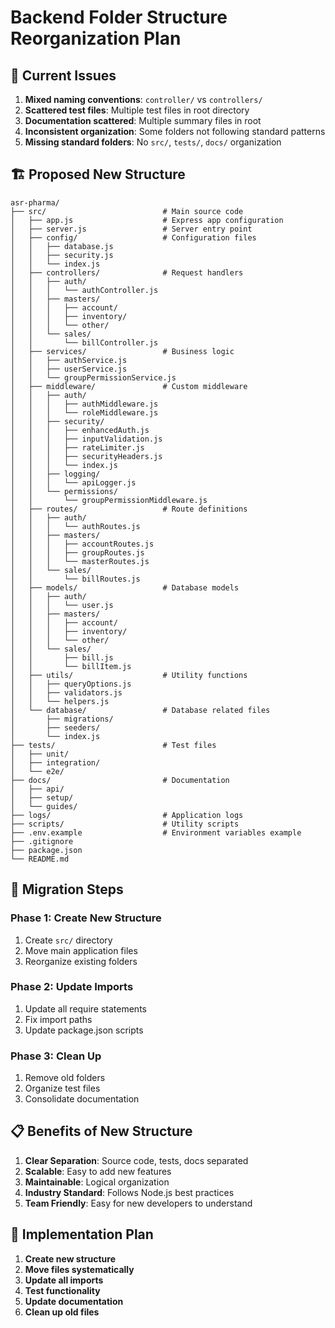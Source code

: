 # Backend Folder Structure Reorganization Plan

## 🎯 **Current Issues**

1. **Mixed naming conventions**: `controller/` vs `controllers/`
2. **Scattered test files**: Multiple test files in root directory
3. **Documentation scattered**: Multiple summary files in root
4. **Inconsistent organization**: Some folders not following standard patterns
5. **Missing standard folders**: No `src/`, `tests/`, `docs/` organization

## 🏗️ **Proposed New Structure**

```
asr-pharma/
├── src/                          # Main source code
│   ├── app.js                    # Express app configuration
│   ├── server.js                 # Server entry point
│   ├── config/                   # Configuration files
│   │   ├── database.js
│   │   ├── security.js
│   │   └── index.js
│   ├── controllers/              # Request handlers
│   │   ├── auth/
│   │   │   └── authController.js
│   │   ├── masters/
│   │   │   ├── account/
│   │   │   ├── inventory/
│   │   │   └── other/
│   │   └── sales/
│   │       └── billController.js
│   ├── services/                 # Business logic
│   │   ├── authService.js
│   │   ├── userService.js
│   │   └── groupPermissionService.js
│   ├── middleware/               # Custom middleware
│   │   ├── auth/
│   │   │   ├── authMiddleware.js
│   │   │   └── roleMiddleware.js
│   │   ├── security/
│   │   │   ├── enhancedAuth.js
│   │   │   ├── inputValidation.js
│   │   │   ├── rateLimiter.js
│   │   │   ├── securityHeaders.js
│   │   │   └── index.js
│   │   ├── logging/
│   │   │   └── apiLogger.js
│   │   └── permissions/
│   │       └── groupPermissionMiddleware.js
│   ├── routes/                   # Route definitions
│   │   ├── auth/
│   │   │   └── authRoutes.js
│   │   ├── masters/
│   │   │   ├── accountRoutes.js
│   │   │   ├── groupRoutes.js
│   │   │   └── masterRoutes.js
│   │   └── sales/
│   │       └── billRoutes.js
│   ├── models/                   # Database models
│   │   ├── auth/
│   │   │   └── user.js
│   │   ├── masters/
│   │   │   ├── account/
│   │   │   ├── inventory/
│   │   │   └── other/
│   │   └── sales/
│   │       ├── bill.js
│   │       └── billItem.js
│   ├── utils/                    # Utility functions
│   │   ├── queryOptions.js
│   │   ├── validators.js
│   │   └── helpers.js
│   └── database/                 # Database related files
│       ├── migrations/
│       ├── seeders/
│       └── index.js
├── tests/                        # Test files
│   ├── unit/
│   ├── integration/
│   └── e2e/
├── docs/                         # Documentation
│   ├── api/
│   ├── setup/
│   └── guides/
├── logs/                         # Application logs
├── scripts/                      # Utility scripts
├── .env.example                  # Environment variables example
├── .gitignore
├── package.json
└── README.md
```

## 🔄 **Migration Steps**

### **Phase 1: Create New Structure**
1. Create `src/` directory
2. Move main application files
3. Reorganize existing folders

### **Phase 2: Update Imports**
1. Update all require statements
2. Fix import paths
3. Update package.json scripts

### **Phase 3: Clean Up**
1. Remove old folders
2. Organize test files
3. Consolidate documentation

## 📋 **Benefits of New Structure**

1. **Clear Separation**: Source code, tests, docs separated
2. **Scalable**: Easy to add new features
3. **Maintainable**: Logical organization
4. **Industry Standard**: Follows Node.js best practices
5. **Team Friendly**: Easy for new developers to understand

## 🚀 **Implementation Plan**

1. **Create new structure**
2. **Move files systematically**
3. **Update all imports**
4. **Test functionality**
5. **Update documentation**
6. **Clean up old files** 